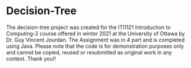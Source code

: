 # Decision-Tree
 The decision-tree project was created for the ITI1121 Introduction to Computing-2 course offered in winter 2021 at the University of Ottawa by Dr. Guy Vincent Jourdan. The Assignment was in 4 part and is completed using Java.  Please note that the code is for demonstration purposes only and cannot be copied, reused or resubmitted as original work in any context. Thank you!!
